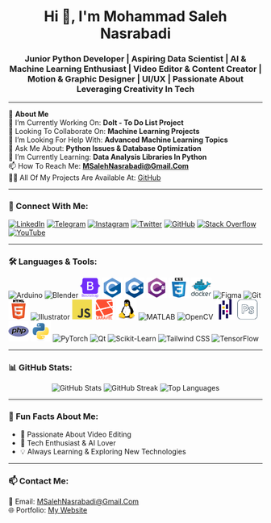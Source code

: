 <h1 align="center">Hi 👋, I'm Mohammad Saleh Nasrabadi</h1>
<h3 align="center">Junior Python Developer | Aspiring Data Scientist | AI & Machine Learning Enthusiast | Video Editor & Content Creator | Motion & Graphic Designer | UI/UX | Passionate About Leveraging Creativity In Tech</h3>

---

🌟 **About Me**  
🔭 I’m Currently Working On: **DoIt - To Do List Project**  
👯 Looking To Collaborate On: **Machine Learning Projects**  
🤝 I’m Looking For Help With: **Advanced Machine Learning Topics**  
💬 Ask Me About: **Python Issues & Database Optimization**  
🌱 I’m Currently Learning: **Data Analysis Libraries In Python**  
📫 How To Reach Me: **MSalehNasrabadi@Gmail.Com**  
👨‍💻 All Of My Projects Are Available At: [GitHub](https://github.com/ItzSqleh)

---

### 🚀 Connect With Me:
<p align="left">  
<a href="https://linkedin.com/in/Sqleh" target="_blank"><img src="https://raw.githubusercontent.com/rahuldkjain/github-profile-readme-generator/master/src/images/icons/Social/linked-in-alt.svg" alt="LinkedIn" height="30" width="40" /></a>   
<a href="https://t.me/ItzSqleh" target="_blank"><img src="https://img.icons8.com/ios-filled/30/ffffff/telegram-app.png" alt="Telegram" height="30" width="30" /></a>   
<a href="https://instagram.com/ItzSqleh" target="_blank"><img src="https://raw.githubusercontent.com/rahuldkjain/github-profile-readme-generator/master/src/images/icons/Social/instagram.svg" alt="Instagram" height="30" width="40" /></a>   
<a href="https://twitter.com/ItzSqleh" target="_blank"><img src="https://raw.githubusercontent.com/rahuldkjain/github-profile-readme-generator/master/src/images/icons/Social/twitter.svg" alt="Twitter" height="30" width="40" /></a>   
<a href="https://github.com/ItzSqleh" target="_blank"><img src="https://raw.githubusercontent.com/rahuldkjain/github-profile-readme-generator/master/src/images/icons/Social/github.svg" alt="GitHub" height="30" width="40" /></a>   
<a href="https://stackoverflow.com/users/27679194/Saleh" target="_blank"><img src="https://raw.githubusercontent.com/rahuldkjain/github-profile-readme-generator/master/src/images/icons/Social/stack-overflow.svg" alt="Stack Overflow" height="30" width="40" /></a>   
<a href="https://www.youtube.com/@SalehMc1" target="_blank"><img src="https://raw.githubusercontent.com/rahuldkjain/github-profile-readme-generator/master/src/images/icons/Social/youtube.svg" alt="YouTube" height="30" width="40" /></a>  
</p>

---

### 🛠️ Languages & Tools:
<p align="left">
  <img src="https://cdn.worldvectorlogo.com/logos/arduino-1.svg" alt="Arduino" width="40" height="40"/>
  <img src="https://download.blender.org/branding/community/blender_community_badge_white.svg" alt="Blender" width="40" height="40"/>
  <img src="https://raw.githubusercontent.com/devicons/devicon/master/icons/bootstrap/bootstrap-plain-wordmark.svg" alt="Bootstrap" width="40" height="40"/>
  <img src="https://raw.githubusercontent.com/devicons/devicon/master/icons/c/c-original.svg" alt="C" width="40" height="40"/>
  <img src="https://raw.githubusercontent.com/devicons/devicon/master/icons/cplusplus/cplusplus-original.svg" alt="C++" width="40" height="40"/>
  <img src="https://raw.githubusercontent.com/devicons/devicon/master/icons/csharp/csharp-original.svg" alt="C#" width="40" height="40"/>
  <img src="https://raw.githubusercontent.com/devicons/devicon/master/icons/css3/css3-original-wordmark.svg" alt="CSS3" width="40" height="40"/>
  <img src="https://raw.githubusercontent.com/devicons/devicon/master/icons/docker/docker-original-wordmark.svg" alt="Docker" width="40" height="40"/>
  <img src="https://www.vectorlogo.zone/logos/figma/figma-icon.svg" alt="Figma" width="40" height="40"/>
  <img src="https://www.vectorlogo.zone/logos/git-scm/git-scm-icon.svg" alt="Git" width="40" height="40"/>
  <img src="https://raw.githubusercontent.com/devicons/devicon/master/icons/html5/html5-original-wordmark.svg" alt="HTML5" width="40" height="40"/>
  <img src="https://www.vectorlogo.zone/logos/adobe_illustrator/adobe_illustrator-icon.svg" alt="Illustrator" width="40" height="40"/>
  <img src="https://raw.githubusercontent.com/devicons/devicon/master/icons/javascript/javascript-original.svg" alt="JavaScript" width="40" height="40"/>
  <img src="https://raw.githubusercontent.com/devicons/devicon/master/icons/laravel/laravel-plain-wordmark.svg" alt="Laravel" width="40" height="40"/>
  <img src="https://raw.githubusercontent.com/devicons/devicon/master/icons/linux/linux-original.svg" alt="Linux" width="40" height="40"/>
  <img src="https://upload.wikimedia.org/wikipedia/commons/2/21/Matlab_Logo.png" alt="MATLAB" width="40" height="40"/>
  <img src="https://www.vectorlogo.zone/logos/opencv/opencv-icon.svg" alt="OpenCV" width="40" height="40"/>
  <img src="https://raw.githubusercontent.com/devicons/devicon/2ae2a900d2f041da66e950e4d48052658d850630/icons/pandas/pandas-original.svg" alt="Pandas" width="40" height="40"/>
  <img src="https://raw.githubusercontent.com/devicons/devicon/master/icons/photoshop/photoshop-line.svg" alt="Photoshop" width="40" height="40"/>
  <img src="https://raw.githubusercontent.com/devicons/devicon/master/icons/php/php-original.svg" alt="PHP" width="40" height="40"/>
  <img src="https://raw.githubusercontent.com/devicons/devicon/master/icons/python/python-original.svg" alt="Python" width="40" height="40"/>
  <img src="https://www.vectorlogo.zone/logos/pytorch/pytorch-icon.svg" alt="PyTorch" width="40" height="40"/>
  <img src="https://upload.wikimedia.org/wikipedia/commons/0/0b/Qt_logo_2016.svg" alt="Qt" width="40" height="40"/>
  <img src="https://upload.wikimedia.org/wikipedia/commons/0/05/Scikit_learn_logo_small.svg" alt="Scikit-Learn" width="40" height="40"/>
  <img src="https://www.vectorlogo.zone/logos/tailwindcss/tailwindcss-icon.svg" alt="Tailwind CSS" width="40" height="40"/>
  <img src="https://www.vectorlogo.zone/logos/tensorflow/tensorflow-icon.svg" alt="TensorFlow" width="40" height="40"/>
</p>

---

### 📊 GitHub Stats:
<p align="center">
<img src="https://github-readme-stats.vercel.app/api?username=itzsqleh&show_icons=true&theme=dark" alt="GitHub Stats" />
<img src="https://github-readme-streak-stats.herokuapp.com/?user=itzsqleh&theme=dark" alt="GitHub Streak" />
<img src="https://github-readme-stats.vercel.app/api/top-langs/?username=itzsqleh&layout=compact&theme=dark" alt="Top Languages" />
</p>

---

### 🎯 Fun Facts About Me:
- 🎥 Passionate About Video Editing
- 🚀 Tech Enthusiast & AI Lover
- 💡 Always Learning & Exploring New Technologies

---

### 📫 Contact Me:
📧 Email: [MSalehNasrabadi@Gmail.Com](mailto:MSalehNasrabadi@Gmail.Com)  
🌐 Portfolio: [My Website](https://ItzSqleh.Github.io)  
